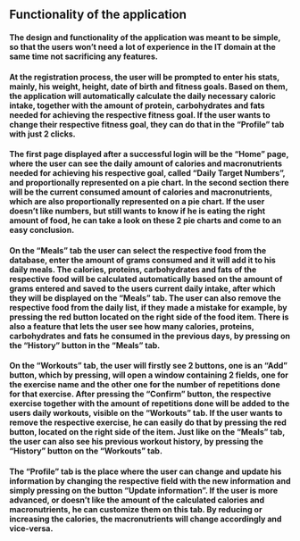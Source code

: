 ## Functionality of the application

#### The design and functionality of the application was meant to be simple, so that the users won’t need a lot of experience in the IT domain at the same time not sacrificing any features. 

#### At the registration process, the user will be prompted to enter his stats, mainly, his weight, height, date of birth and fitness goals. Based on them, the application will automatically calculate the daily necessary caloric intake, together with the amount of protein, carbohydrates and fats needed for achieving the respective fitness goal. If the user wants to change their respective fitness goal, they can do that in the “Profile” tab with just 2 clicks.

#### The first page displayed after a successful login will be the “Home” page, where the user can see the daily amount of calories and macronutrients needed for achieving his respective goal, called “Daily Target Numbers”, and proportionally represented on a pie chart. In the second section there will be the current consumed amount of calories and macronutrients, which are also proportionally represented on a pie chart. If the user doesn’t like numbers, but still wants to know if he is eating the right amount of food, he can take a look on these 2 pie charts and come to an easy conclusion.

#### On the “Meals” tab the user can select the respective food from the database, enter the amount of grams consumed and it will add it to his daily meals. The calories, proteins, carbohydrates and fats of the respective food will be calculated automatically based on the amount of grams entered and saved to the users current daily intake, after which they will be displayed on the “Meals” tab. The user can also remove the respective food from the daily list, if they made a mistake for example, by pressing the red button located on the right side of the food item. There is also a feature that lets the user see how many calories, proteins, carbohydrates and fats he consumed in the previous days, by pressing on the “History” button in the “Meals” tab.

#### On the “Workouts” tab, the user will firstly see 2 buttons, one is an “Add” button, which by pressing, will open a window containing 2 fields, one for the exercise name and the other one for the number of repetitions done for that exercise. After pressing the “Confirm” button, the respective exercise together with the amount of repetitions done will be added to the users daily workouts, visible on the “Workouts” tab. If the user wants to remove the respective exercise, he can easily do that by pressing the red button, located on the right side of the item. Just like on the “Meals” tab, the user can also see his previous workout history, by pressing the “History” button on the “Workouts” tab. 

#### The “Profile” tab is the place where the user can change and update his information by changing the respective field with the new information and simply pressing on the button “Update information”. If the user is more advanced, or doesn’t like the amount of the calculated calories and macronutrients, he can customize them on this tab. By reducing or increasing the calories, the macronutrients will change accordingly and vice-versa.

